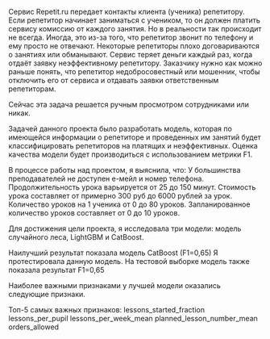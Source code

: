 Сервис Repetit.ru передает контакты клиента (ученика) репетитору. Если репетитор начинает заниматься с учеником, то он должен платить сервису комиссию от каждого занятия. Но в реальности так происходит не всегда. Иногда, это из-за того, что репетитор звонит по телефону и ему просто не отвечают. Некоторые репетиторы плохо договариваются о занятиях или обманывают. Сервис теряет деньги каждый раз, когда отдаёт заявку неэффективному репетитору. Заказчику нужно как можно раньше понять, что репетитор недобросовестный или мошенник, чтобы отключить его от сервиса и отдавать заявки ответственным репетиторам.

Сейчас эта задача решается ручным просмотром сотрудниками или никак.

Задачей данного проекта было
разработать модель, которая по имеющейся информации о репетиторе и проведенных им занятий будет классифицировать репетиторов на платящих и неэффективных. Оценка качества модели будет производиться с использованием метрики F1.

В процессе работы над проектом, я выяснила, что:
У большинства преподавателей не доступен е-мейл и номер телефона. Продолжительность урока варьируется от 25 до 150 минут. Стоимость урока составляет от примерно 300 руб до 6000 рублей за урок. Количество уроков на 1 ученика от 0 до 80 уроков. Запланированное количество уроков составляет от 0 до 10 уроков.


Для достижения цели проекта, я исследовала три модели: модель случайного леса, LightGBM и CatBoost.

Наилучший результат показала модель CatBoost (F1=0,65)
Я протестировала данную модель. На тестовой выборке модель также показала результат F1=0,65


Наиболее важными признаками у лучшей модели оказались следующие признаки.

Топ-5 самых важных признаков:
lessons_started_fraction
lessons_per_pupil
lessons_per_week_mean
planned_lesson_number_mean
orders_allowed